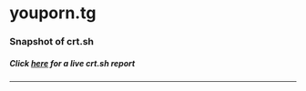 # youporn.tg
### Snapshot of crt.sh
##### Click [here](https://crt.sh/?q=CC13C5B6336D89C0C00AD18AFF74055ABF0731A8644FB50078A4F33A7F257972) for a live crt.sh report

---
